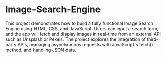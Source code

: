 # Image-Search-Engine
This project demonstrates how to build a fully functional Image Search Engine using HTML, CSS, and JavaScript. Users can input a search term, and the app will fetch and display images in real-time from an external API such as Unsplash or Pexels. The project explores the integration of third-party APIs, managing asynchronous requests with JavaScript's fetch() method, and handling JSON data.
